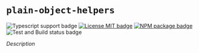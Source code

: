# `plain-object-helpers`

![Typescript support badge](https://img.shields.io/badge/types-TypeScript-blue)
[![License MIT badge](https://img.shields.io/github/license/JS-Helpers/plain-object-helpers)](https://github.com/JS-Helpers/plain-object-helpers/blob/master/LICENSE)
[![NPM package badge](https://img.shields.io/badge/npm-install-orange.svg)](https://www.npmjs.com/package/plain-object-helpers)
![Test and Build status badge](https://github.com/JS-Helpers/plain-object-helpers/workflows/Test%20and%20Build/badge.svg)

_Description_

